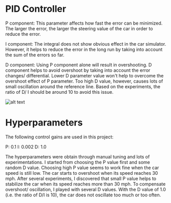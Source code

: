 [//]: # (Image References)
[image1]: ./gifs/oversteering.gif "Oversteering"

# PID Controller

P component: This parameter affects how fast the error can be minimized. The larger the error, the larger the steering value of the car in order to reduce the error. 

I component: The integral does not show obvious effect in the car simulator. However, it helps to 
reduce the error in the long run by taking into account the sum of the errors so far.

D component: Using P component alone will result in overshooting. D component helps to avoid overshoot by taking into account the error changes/ differential. Lower D parameter value won't help to overcome the overshoot effect of P parameter. Too high D value, however, causes lots of small oscillation around the reference line. Based on the experiments, the ratio of D/ I should be around 10 to avoid this issue.

![alt text][image1]

# Hyperparameters

The following control gains are used in this project:

P: 0.1
I: 0.002
D: 1.0

The hyperparameters were obtain through manual tuning and lots of experimentations. I started from choosing the P value first and some random D value. Choosing high P value seems to work fine when the car speed is still low. The car starts to overshoot when its speed reaches 30 mph. After several experiments, I discovered that small P value helps to stabilize the car when its speed reaches more than 30 mph. To compensate overshoot/ oscillation, I played with several D values. With the D value of 1.0 (i.e. the ratio of D/I is 10), the car does not oscillate too much or too often.
